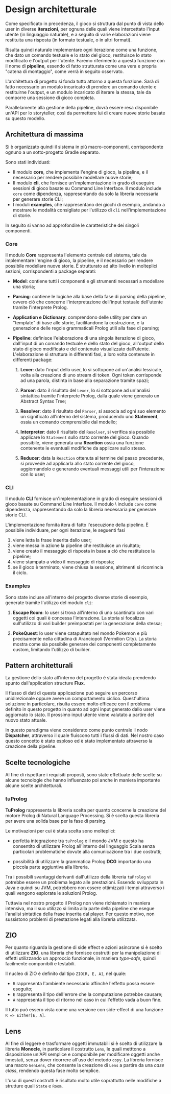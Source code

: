 # Design architetturale

<!--
Design a alto livello, inteso come pattern flux, la pipeline, il concetto
di core e cli un po' approfondito ma non troppo, e la struttura multi progetto per
la loro realizzazione, gli esempi,
come ereditano core e cli come dipendenze, qualche diagramma che esplicita le dipendenze
a alto livello (core > cli > examples), i package principali del core, a alto livello
senza approfondirli troppo ma dando un'idea di massima.

Ricordate che una scelta architetturale può ritenersi giustificata o meno solo a fronte
dei requirement che avete indicato; viceversa, ogni requirement "critico" dovrebbe influenzare
qualcuna della scelte architetturali effettuate e descritte.
L'architettura deve spiegare quali sono i sotto-componenti del sistema (da 5 a 15, diciamo),
ognuno cosa fa, chi parla con chi e per dirsi cosa --
i diagrammi aiutano, ma poi la prosa deve chiaramente indicare questi aspetti.
-->

Come specificato in precedenza, il gioco si struttura dal punto di vista dello
user in diverse **iterazioni**, per ognuna delle quali viene intercettato
l'input utente (in linguaggio naturale), e a seguito di varie elaborazioni viene
restituita una risposta (in formato testuale, o in altri formati).

Risulta quindi naturale implementare ogni iterazione come una funzione, che dato
un comando testuale e lo stato del gioco, restituisce lo stato modificato e
l'output per l'utente. Faremo riferimento a questa funzione con il nome di
**pipeline**, essendo di fatto strutturata come una vera e propria "catena di
montaggio", come verrà in seguito osservato.

L'architettura di progetto si fonda tutto attorno a questa funzione. Sarà di
fatto necessario un modulo incaricato di prendere un comando utente e
restituirne l'output, e un modulo incaricato di iterare la stessa, tale da
comporre una sessione di gioco completa.

Parallelamente alla gestione della pipeline, dovrà essere resa disponibile
un'API per lo storyteller, così da permettere lui di creare nuove storie basate
su questo modello.

## Architettura di massima

Si è organizzato quindi il sistema in più macro-componenti, corrispondente
ognuno a un sotto-progetto Gradle separato.

<!-- deployment diagram che mostr le relazioni tra i componenti -->

Sono stati individuati:

- Il modulo **core**, che implementa l'engine di gioco, la pipeline, e il
  necessario per rendere possibile modellare nuove storie;
- Il modulo **cli**, che fornisce un'implementazione in grado di eseguire
  sessioni di gioco basate su Command Line Interface. Il modulo include `core`
  come dipendenza, rappresentando da solo la libreria necessaria per generare
  storie CLI;
- I moduli **examples**, che rappresentano dei giochi di esempio, andando a
  mostrare le modalità consigliate per l'utilizzo di `cli` nell'implementazione
  di storie.

In seguito si vanno ad approfondire le caratteristiche dei singoli componenti.

### Core

Il modulo **Core** rappresenta l'elemento centrale del sistema, tale da
implementare l'engine di gioco, la pipeline, e il necessario per rendere
possibile modellare nuove storie. È strutturato ad alto livello in molteplici
sezioni, corrispondenti a package separati:

- **Model**: contiene tutti i componenti e gli strumenti necessari a modellare
una storia;
<!--
    questo approfondimento di model è un aspetto implementativo

    - **player**: rappresenta la pedina all'interno del gioco. Il player esegui i comandi
      affidatigli dallo User;

    - **item**: rappresentano tutti gli oggetti presenti in un match del gioco;

    - **room**: rappresentano i luoghi presenti navigabili all'interno di una storia creata dallo
    Storyteller. Le stanze possono contenere gli _item_.

    - **bag**: una borsa che il player porta con sè la quale può essere riempita con _item_.
    Non è stato posto un limite di oggetti portabili dalla bag;

    - **state**: questo concetto definisce lo stato del gioco in un determinato istante.
      Include al suo interno preziose informazioni, quali:
        - tutte le _room_ presenti all'interno del match;
        - locazione attuale del _player_;
        - tutti gli _item_ presenti nel match;

    - **message**: la cronologia dei messaggi avvenuti all'interno della partita.
-->

- **Parsing**: contiene le logiche alla base della fase di parsing della
  pipeline, ovvero ciò che concerne l'interpretazione dell'input testuale
  dell'utente tramite l'interprete Prolog.

- **Application e Dictionary**: comprendono delle utility per dare un "template"
  di base alle storie, facilitandone la costruzione, e la generazione delle
  regole grammaticali Prolog utili alla fase di parsing;

<!-- sarebbe meglio metterlo nella parte di implementazione!

come già descritto nelle sezioni precedenti, all'interno di questo
  progetto è necessario creare una parte di Natural Language Processing. Questa
  ha lo scopo di fare consecutivamente una fase di analisi lessicale e,
  successivamente, una di analisi sintattica. La prima, tokenization, risulta essere
  particolarmente banale in quanto il problema è stato semplificato e la
  soluzione si limita a separare ogni sequenza di caratteri divisa da spazio.
  Diversamente la fase di parsing non risulta essere altrettanto immediata.

  Per poter realizzare questa fase in maniera completa è stato deciso di
  utilizzare il linguaggio Prolog in quanto è particolarmente adatto a questo
  scopo. Nello specifico è stata utilizzata la grammatica Prolog chiamata
  **DCG** (Definite Clause Grammar). Con questa grammatica è possibile definire
  delle clausole del primo ordine in maniera alquanto immediata e semplice da
  comprendere. Tutto questo non andando a deteriorare l'espressività e la potenza
  del linguaggio Prolog.

  In questo progetto, dunque, una frase viene definita "corretta" quando ci sarà
  una corrispondenza con gli assiomi definiti da noi come clausole DCG.

  In particolare la grammatica è stata divisa in due parti:

  - una parte **statica**, all'interno della quale vengono definite le regole
    grammaticali che specificano come devono essere formate delle frasi
    corrette. In particolare questa è stata definita all'interno del modulo core
    in maniera statica, ovvero non viene modificata in alcun modo dalla storia
    che viene creata, grazie alla sua natura general purpose;

  - e una parte **dinamica**, che varia in base alla storia definita dallo story
    teller. Ogni oggetto, azione, verbo o aggettivo che caratterizza una storia
    personalizzata viene inserito sotto forma di clausola Prolog all'interno
    della grammatica. Questo permette di interagire con gli elementi del
    sistema.
-->

- **Pipeline**: definisce l'elaborazione di una singola iterazione di gioco,
  dall'input di un comando testuale e dello stato del gioco, all'output dello
  stato di gioco modificato e del contenuto visualizzato dall'utente.
  L'elaborazione si struttura in differenti fasi, a loro volta contenute in
  differenti package:

  1. **Lexer**: dato l'input dello user, lo si sottopone ad un'analisi
     lessicale, volta alla creazione di uno stream di token. Ogni token
     corrisponde ad una parola, distinta in base alla separazione tramite spazi;

  2. **Parser**: dato il risultato del `Lexer`, lo si sottopone ad un'analisi
     sintattica tramite l'interprete Prolog, dalla quale viene generato un
     Abstract Syntax Tree;

  3. **Resolver**: dato il risultato del `Parser`, si associa ad ogni suo
     elemento un significato all'interno del sistema, producendo uno
     **Statement**, ossia un comando comprensibile dal modello;

  4. **Interpreter**: dato il risultato del `Resolver`, si verifica sia
     possibile applicare lo `Statement` sullo stato corrente del gioco. Quando
     possibile, viene generata una **Reaction** ossia una funzione contenente le
     eventuali modifiche da applicare sullo stesso.

  5. **Reducer**: data la `Reaction` ottenuta al termine del passo precedente,
     si provvede ad applicarla allo stato corrente del gioco, aggiornandolo e
     generando eventuali messaggi utili per l'interazione con lo user;

### CLI

Il modulo **CLI** fornisce un'implementazione in grado di eseguire sessioni di
gioco basate su Command Line Interface. Il modulo \ include `core` come
dipendenza, rappresentando da solo la libreria necessaria per generare storie
CLI.

L'implementazione fornita itera di fatto l'esecuzione della pipeline. È
possibile individuare, per ogni iterazione, le seguenti fasi

1. viene letta la frase inserita dallo user;
2. viene messa in azione la pipeline che restituisce un risultato;
3. viene creato il messaggio di risposta in base a ciò che restituisce la
   pipeline;
4. viene stampato a video il messaggio di risposta;
5. se il gioco è terminato, viene chiusa la sessione, altrimenti si ricomincia
   il ciclo.

### Examples

Sono state incluse all'interno del progetto diverse storie di esempio, generate
tramite l'utilizzo del modulo `cli`:

1. **Escape Room**: lo user si trova all'interno di uno scantinato con vari
   oggetti coi quali è concessa l'interazione. La storia si focalizza
   sull'utilizzo di vari builder preimpostati per la generazione della stessa;

2. **PokeQuest**: lo user viene catapultato nel mondo Pokemon e più precisamente
   nella cittadina di Aranciopoli (Vermilion City). La storia mostra come sia
   possibile generare dei componenti completamente custom, limitando l'utilizzo
   di builder.

## Pattern architetturali

La gestione dello stato all'interno del progetto è stata ideata prendendo spunto
dall'application structure **Flux**.

Il flusso di dati di questa applicazione può seguire un percorso unidirezionale
oppure avere un comportamento ciclico. Quest'ultima soluzione in particolare,
risulta essere molto efficace con il problema definito in questo progetto in
quanto ad ogni input generato dallo user viene aggiornato lo stato. Il prossimo
input utente viene valutato a partire del nuovo stato attuale.

In questo paradigma viene considerato come punto centrale il nodo
**Dispatcher**, attraverso il quale fluiscono tutti i flussi di dati. Nel nostro
caso questo concetto è stato esploso ed è stato implementato attraverso la
creazione della pipeline.

## Scelte tecnologiche

<!-- scelte tecnologiche cruciali ai fini architetturali -- corredato da pochi ma
efficaci diagrammi -->

Al fine di rispettare i requisiti proposti, sono state effettuate delle scelte
su alcune tecnologie che hanno influenzato poi anche in maniera importante
alcune scelte architetturali.

### tuProlog

<!-- TuProlog (vantaggi > Scala) (svantaggi (?) > prestazioni)-->

**TuProlog** rappresenta la libreria scelta per quanto concerne la creazione del
motore Prolog di Natural Language Processing. Si è scelta questa libreria per
avere una solida base per la fase di parsing.

Le motivazioni per cui è stata scelta sono molteplici:

- perfetta integrazione tra `tuProlog` e il mondo JVM e questo ha consentito di
  utilizzare Prolog all'interno del linguaggio Scala senza particolari
  problematiche dovute alla comunicazione tra i due costrutti;

- possibilità di utilizzare la grammatica Prolog **DCG** importando una piccola
  parte aggiuntiva alla libreria.

Tra i possibili svantaggi derivanti dall'utilizzo della libreria `tuProlog` vi
potrebbe essere un problema legato alle prestazioni. Essendo sviluppata in Java
e quindi su JVM, potrebbero non essere ottimizzati i tempi attraverso i quali
vengono esplorate le soluzioni Prolog.

Tuttavia nel nostro progetto il Prolog non viene richiamato in maniera
intensiva, ma il suo utilizzo si limita alla parte della pipeline che esegue
l'analisi sintattica della frase inserita dal player. Per questo motivo, non
sussistono problemi di prestazione legati alla libreria utilizzata.

## ZIO

Per quanto riguarda la gestione di side effect e azioni asincrone si è scelto di
utilizzare **ZIO**, una libreria che fornisce costrutti per la manipolazione di effetti
utilizzando un approccio funzionale, in maniera _type-safe_, quindi facilmente
componibili e testabili.

Il nucleo di ZIO è definito dal tipo `ZIO[R, E, A]`, nel quale: 
- `R` rappresenta l'ambiente necessario affinché l'effetto possa essere eseguito;
- `E` rappresenta il tipo dell'errore che la computazione potrebbe causare;
- `A` rappresenta il tipo di ritorno nel caso in cui l'effetto vada a buon fine.

Il tutto può essero vista come una versione con side-effect di una funzione `R
=> Either[E, A]`.

## Lens

Al fine di leggere e trasformare oggetti immutabili si è scelto di utilizzare la
libreria **Monocle**, in particolare il costrutto `Lens`, le quali metttono a
disposizione un'API semplice e componibile per modificare oggetti anche
innestati, senza dover ricorrere all'uso del metodo `copy`. La libreria fornisce
una macro `GenLens`, che consente la creazione di `Lens` a partire da una *case
class*, rendendo questa fase molto semplice.

L'uso di questi costrutti è risultato molto utile soprattutto nelle modifiche a
strutture quali `State` e `Room`.

<!-- todo riguardare il capitolo, vantaggi/svantaggi -->
